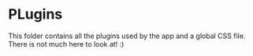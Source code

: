 # PLugins
This folder contains all the plugins used by the app and a global CSS file.
There is not much here to look at! :)